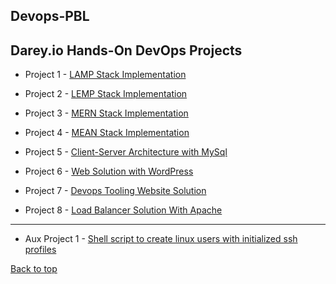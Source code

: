 ## Devops-PBL
## Darey.io Hands-On DevOps Projects 

- Project 1 - [LAMP Stack Implementation](Project-1/project1.md)

- Project 2 - [LEMP Stack Implementation](Project-2/project2.md)

- Project 3 - [MERN Stack Implementation](Project-3/project3.md)

- Project 4 - [MEAN Stack Implementation](Project-4/project4.md)

- Project 5 - [Client-Server Architecture with MySql](Project-5/project5.md)

- Project 6 - [Web Solution with WordPress](Project-6/project6.md)

- Project 7 - [Devops Tooling Website Solution](Project-7/project7.md)

- Project 8 - [Load Balancer Solution With Apache](Project-8/project8.md)

---

- Aux Project 1 - [Shell script to create linux users with initialized ssh profiles](https://github.com/amadinathaniel/auxillary-projects)

[Back to top](#)